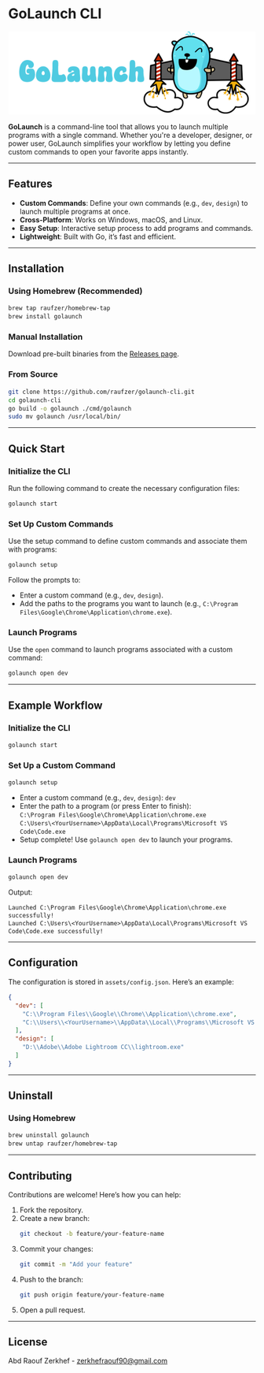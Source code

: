 # GoLaunch CLI

<p align="center">
  <img src="assets/GoLaunchLogo.png" alt="Golaunch Logo">
</p>

**GoLaunch** is a command-line tool that allows you to launch multiple programs with a single command. Whether you're a developer, designer, or power user, GoLaunch simplifies your workflow by letting you define custom commands to open your favorite apps instantly.

---

## Features

- **Custom Commands**: Define your own commands (e.g., `dev`, `design`) to launch multiple programs at once.
- **Cross-Platform**: Works on Windows, macOS, and Linux.
- **Easy Setup**: Interactive setup process to add programs and commands.
- **Lightweight**: Built with Go, it’s fast and efficient.

---

## Installation

### Using Homebrew (Recommended)
```bash
brew tap raufzer/homebrew-tap
brew install golaunch
```

### Manual Installation
Download pre-built binaries from the [Releases page](https://github.com/raufzer/golaunch-cli/releases).

### From Source
```bash
git clone https://github.com/raufzer/golaunch-cli.git
cd golaunch-cli
go build -o golaunch ./cmd/golaunch
sudo mv golaunch /usr/local/bin/
```

---

## Quick Start

### Initialize the CLI
Run the following command to create the necessary configuration files:
```bash
golaunch start
```

### Set Up Custom Commands
Use the setup command to define custom commands and associate them with programs:
```bash
golaunch setup
```
Follow the prompts to:
- Enter a custom command (e.g., `dev`, `design`).
- Add the paths to the programs you want to launch (e.g., `C:\Program Files\Google\Chrome\Application\chrome.exe`).

### Launch Programs
Use the `open` command to launch programs associated with a custom command:
```bash
golaunch open dev
```

---

## Example Workflow

### Initialize the CLI
```bash
golaunch start
```

### Set Up a Custom Command
```bash
golaunch setup
```
- Enter a custom command (e.g., `dev`, `design`): `dev`
- Enter the path to a program (or press Enter to finish):  
  `C:\Program Files\Google\Chrome\Application\chrome.exe`  
  `C:\Users\<YourUsername>\AppData\Local\Programs\Microsoft VS Code\Code.exe`  
- Setup complete! Use `golaunch open dev` to launch your programs.

### Launch Programs
```bash
golaunch open dev
```
Output:
```
Launched C:\Program Files\Google\Chrome\Application\chrome.exe successfully!
Launched C:\Users\<YourUsername>\AppData\Local\Programs\Microsoft VS Code\Code.exe successfully!
```

---

## Configuration

The configuration is stored in `assets/config.json`. Here’s an example:

```json
{
  "dev": [
    "C:\\Program Files\\Google\\Chrome\\Application\\chrome.exe",
    "C:\\Users\\<YourUsername>\\AppData\\Local\\Programs\\Microsoft VS Code\\Code.exe"
  ],
  "design": [
    "D:\\Adobe\\Adobe Lightroom CC\\lightroom.exe"
  ]
}
```

---

## Uninstall

### Using Homebrew
```bash
brew uninstall golaunch
brew untap raufzer/homebrew-tap
```

---

## Contributing

Contributions are welcome! Here’s how you can help:

1. Fork the repository.
2. Create a new branch:
   ```bash
   git checkout -b feature/your-feature-name
   ```
3. Commit your changes:
   ```bash
   git commit -m "Add your feature"
   ```
4. Push to the branch:
   ```bash
   git push origin feature/your-feature-name
   ```
5. Open a pull request.

---

## License

Abd Raouf Zerkhef - [zerkhefraouf90@gmail.com](mailto:zerkhefraouf90@gmail.com)